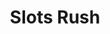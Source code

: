 ---
title: Slots Rush
developer: Double Duck
image: SlotsRush.jpg
link: http://www.doubleduck.co/games/slots-rush/
ios: https://itunes.apple.com/us/app/slots-rush-free-slot-machine/id813574962
android: https://play.google.com/store/apps/details?id=co.doubleduck.slotsblitz
---